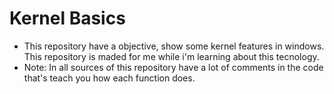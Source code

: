 # Kernel Basics

- This repository have a objective, show some kernel features in windows. This repository is maded for me while i'm learning about this tecnology.
- Note: In all sources of this repository have a lot of comments in the code that's teach you how each function does.   

